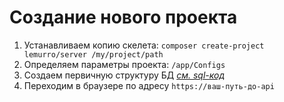 # Создание нового проекта
1. Устанавливаем копию скелета: `composer create-project lemurro/server /my/project/path`
2. Определяем параметры проекта: `/app/Configs`
3. Создаем первичную структуру БД *[см. sql-код](20_API-Сервер_(Server)/10_Установка/20_Структура_БД_MySQL.md)*
4. Переходим в браузере по адресу `https://ваш-путь-до-api`